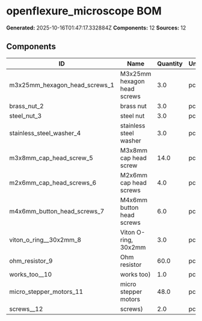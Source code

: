 # openflexure_microscope BOM

**Generated:** 2025-10-16T01:47:17.332884Z
**Components:** 12
**Sources:** 12

## Components

| ID | Name | Quantity | Unit | Source | Confidence |
|----|------|----------|------|--------|------------|
| m3x25mm_hexagon_head_screws_1 | M3x25mm hexagon head screws | 3.0 | pcs | bom_file | 0.90 |
| brass_nut_2 | brass nut | 3.0 | pcs | bom_file | 0.90 |
| steel_nut_3 | steel nut | 3.0 | pcs | bom_file | 0.90 |
| stainless_steel_washer_4 | stainless steel washer | 3.0 | pcs | bom_file | 0.90 |
| m3x8mm_cap_head_screw_5 | M3x8mm cap head screw | 14.0 | pcs | bom_file | 0.90 |
| m2x6mm_cap_head_screws_6 | M2x6mm cap head screws | 4.0 | pcs | bom_file | 0.90 |
| m4x6mm_button_head_screws_7 | M4x6mm button head screws | 6.0 | pcs | bom_file | 0.90 |
| viton_o_ring__30x2mm_8 | Viton O-ring, 30x2mm | 3.0 | pcs | bom_file | 0.90 |
| ohm_resistor_9 | Ohm resistor | 60.0 | pcs | bom_file | 0.90 |
| works_too__10 | works too) | 1.0 | pcs | bom_file | 0.90 |
| micro_stepper_motors_11 | micro stepper motors | 48.0 | pcs | bom_file | 0.90 |
| screws__12 | screws) | 2.0 | pcs | bom_file | 0.90 |